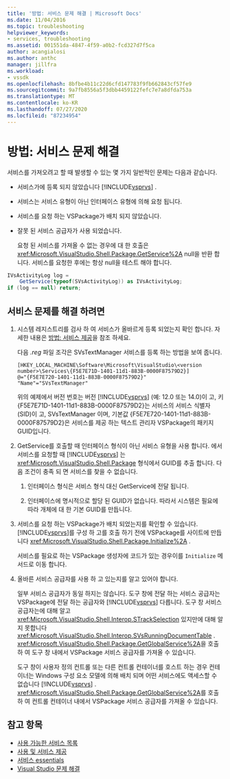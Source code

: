 ```yaml
---
title: '방법: 서비스 문제 해결 | Microsoft Docs'
ms.date: 11/04/2016
ms.topic: troubleshooting
helpviewer_keywords:
- services, troubleshooting
ms.assetid: 001551da-4847-4f59-a0b2-fcd327d7f5ca
author: acangialosi
ms.author: anthc
manager: jillfra
ms.workload:
- vssdk
ms.openlocfilehash: 8bfbe4b11c22d6cfd147783f9fb662843cf57fe9
ms.sourcegitcommit: 9a7fb8556a5f3dbb4459122fefc7e7a8dfda753a
ms.translationtype: MT
ms.contentlocale: ko-KR
ms.lasthandoff: 07/27/2020
ms.locfileid: "87234954"
---
```

# <a name="how-to-troubleshoot-services"></a>방법: 서비스 문제 해결
서비스를 가져오려고 할 때 발생할 수 있는 몇 가지 일반적인 문제는 다음과 같습니다.

- 서비스가에 등록 되지 않았습니다 [!INCLUDE[vsprvs](../code-quality/includes/vsprvs_md.md)] .

- 서비스는 서비스 유형이 아닌 인터페이스 유형에 의해 요청 됩니다.

- 서비스를 요청 하는 VSPackage가 배치 되지 않았습니다.

- 잘못 된 서비스 공급자가 사용 되었습니다.

  요청 된 서비스를 가져올 수 없는 경우에 대 한 호출은 <xref:Microsoft.VisualStudio.Shell.Package.GetService%2A> null을 반환 합니다. 서비스를 요청한 후에는 항상 null을 테스트 해야 합니다.

```csharp
IVsActivityLog log =
    GetService(typeof(SVsActivityLog)) as IVsActivityLog;
if (log == null) return;
```

## <a name="to-troubleshoot-a-service"></a>서비스 문제를 해결 하려면

1. 시스템 레지스트리를 검사 하 여 서비스가 올바르게 등록 되었는지 확인 합니다. 자세한 내용은 [방법: 서비스 제공](../extensibility/how-to-provide-a-service.md)을 참조 하세요.

    다음 *.reg* 파일 조각은 SVsTextManager 서비스를 등록 하는 방법을 보여 줍니다.

   ```
   [HKEY_LOCAL_MACHINE\Software\Microsoft\VisualStudio\<version number>\Services\{F5E7E71D-1401-11d1-883B-0000F87579D2}]
   @="{F5E7E720-1401-11d1-883B-0000F87579D2}"
   "Name"="SVsTextManager"
   ```

    위의 예제에서 버전 번호는 버전 [!INCLUDE[vsprvs](../code-quality/includes/vsprvs_md.md)] (예: 12.0 또는 14.0)이 고, 키 {F5E7E71D-1401-11d1-883B-0000F87579D2}는 서비스의 서비스 식별자 (SID)이 고, SVsTextManager 이며, 기본값 {F5E7E720-1401-11d1-883B-0000F87579D2}은 서비스를 제공 하는 텍스트 관리자 VSPackage의 패키지 GUID입니다.

2. GetService를 호출할 때 인터페이스 형식이 아닌 서비스 유형을 사용 합니다. 에서 서비스를 요청할 때 [!INCLUDE[vsprvs](../code-quality/includes/vsprvs_md.md)] 는 <xref:Microsoft.VisualStudio.Shell.Package> 형식에서 GUID를 추출 합니다. 다음 조건이 충족 되 면 서비스를 찾을 수 없습니다.

   1. 인터페이스 형식은 서비스 형식 대신 GetService에 전달 됩니다.

   2. 인터페이스에 명시적으로 할당 된 GUID가 없습니다. 따라서 시스템은 필요에 따라 개체에 대 한 기본 GUID를 만듭니다.

3. 서비스를 요청 하는 VSPackage가 배치 되었는지를 확인할 수 있습니다. [!INCLUDE[vsprvs](../code-quality/includes/vsprvs_md.md)]를 구성 하 고를 호출 하기 전에 VSPackage를 사이트에 만듭니다 <xref:Microsoft.VisualStudio.Shell.Package.Initialize%2A> .

    서비스를 필요로 하는 VSPackage 생성자에 코드가 있는 경우이를 `Initialize` 메서드로 이동 합니다.

4. 올바른 서비스 공급자를 사용 하 고 있는지를 알고 있어야 합니다.

    일부 서비스 공급자가 동일 하지는 않습니다. 도구 창에 전달 하는 서비스 공급자는 VSPackage에 전달 하는 공급자와 [!INCLUDE[vsprvs](../code-quality/includes/vsprvs_md.md)] 다릅니다. 도구 창 서비스 공급자는에 대해 알고 <xref:Microsoft.VisualStudio.Shell.Interop.STrackSelection> 있지만에 대해 알지 못합니다 <xref:Microsoft.VisualStudio.Shell.Interop.SVsRunningDocumentTable> . <xref:Microsoft.VisualStudio.Shell.Package.GetGlobalService%2A>을 호출 하 여 도구 창 내에서 VSPackage 서비스 공급자를 가져올 수 있습니다.

    도구 창이 사용자 정의 컨트롤 또는 다른 컨트롤 컨테이너를 호스트 하는 경우 컨테이너는 Windows 구성 요소 모델에 의해 배치 되며 어떤 서비스에도 액세스할 수 없습니다 [!INCLUDE[vsprvs](../code-quality/includes/vsprvs_md.md)] . <xref:Microsoft.VisualStudio.Shell.Package.GetGlobalService%2A>를 호출 하 여 컨트롤 컨테이너 내에서 VSPackage 서비스 공급자를 가져올 수 있습니다.

## <a name="see-also"></a>참고 항목
- [사용 가능한 서비스 목록](../extensibility/internals/list-of-available-services.md)
- [사용 및 서비스 제공](../extensibility/using-and-providing-services.md)
- [서비스 essentials](../extensibility/internals/service-essentials.md)
- [Visual Studio 문제 해결](/troubleshoot/visualstudio/welcome-visual-studio/)